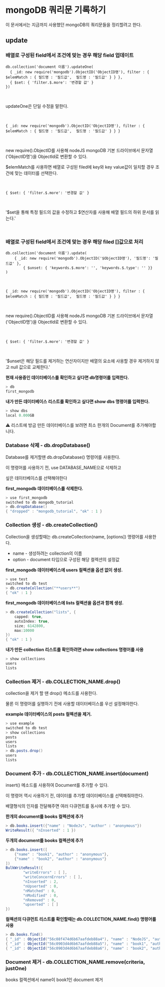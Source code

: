# mongoDB 쿼리문 기록하기

이 문서에서는 지금까지 사용했던 mongoDB의 쿼리문들을 정리할려고 한다.

## update

### 배열로 구성된 field에서 조건에 맞는 경우 해당 field 업데이트

```
db.collection('document 이름').updateOne(
  { _id: new require('mongodb').ObjectID('ObjectID명'), filter : { $elemMatch : { 필드명 : '필드값',  필드명 : '필드값' } } },
  { $set: { 'filter.$.more': '변경할 값' }
})
```

<br />

updateOne은 단일 수정을 말한다.

<br />

```
{ _id: new require('mongodb').ObjectID('ObjectID명'), filter : { $elemMatch : { 필드명 : '필드값',  필드명 : '필드값' } } }
```
<br />

new require().ObjectID를 사용해 nodeJS mongoDB 기본 드라이브에서 문자열('ObjectID명')을 ObjectId로 변환할 수 있다.

$elemMatch를 사용하면 배열로 구성된 filed에 key와 key value값이 일치할 경우 조건에 맞는 데이터를 선택한다.

<br/>

```
{ $set: { 'filter.$.more': '변경할 값' }
```

<br />

'$set을 통해 특정 필드의 값을 수정하고 $연산자를 사용해 배열 필드의 하위 문서를 읽는다.'

<br />

### 배열로 구성된 field에서 조건에 맞는 경우 해당 filed []값으로 처리

```
db.collection('document 이름').update(
	{ _id: new require('mongodb').ObjectID('$ObjectID명'), '필드명': '필드값' },
        { $unset: { 'keywords.$.more': '', 'keywords.$.type': '' }}
)
```

<br />

```
{ _id: new require('mongodb').ObjectID('ObjectID명'), filter : { $elemMatch : { 필드명 : '필드값',  필드명 : '필드값' } } }
```
<br />

new require().ObjectID를 사용해 nodeJS mongoDB 기본 드라이브에서 문자열('ObjectID명')을 ObjectId로 변환할 수 있다.

<br />

```
{ $set: { 'filter.$.more': '변경할 값' }
```

<br />

'$unset은 해당 필드를 제거하는 연산자이지만 배열의 요소에 사용할 경우 제거하지 않고 null 값으로 교체한다.'

**현재 사용중인 데이터베이스를 확인하고 싶다면 db명령어를 입력한다.**

```csharp
> db
first_mongodb
```

**내가 만든 데이터베이스 리스트를 확인하고 싶다면 show dbs 명령어를 입력한다.**

```csharp
> show dbs
local 0.000GB
```

<aside>
⚠️ 리스트에 방금 만든 데이터베이스를 보려면 최소 한개의 Document를 추가해야합니다.

</aside>

### Database 삭제 - db.dropDatabase()

Database를 제거할땐 db.dropDatabase() 명령어를 사용한다.

이 명령어를 사용하기 전, use DATABASE_NAME으로 삭제하고 

싶은 데이터베이스를 선택해야한다

**first_mongodb 데이터베이스를 삭제한다.**

```csharp
> use first_mongodb
switched to db mongodb_tutorial
> db.dropDatabase()
{ "dropped" : "mongodb_tutorial", "ok" : 1 }
```

### Collection 생성 - db.createCollection()

Collection을 생성할때는 db.createCollection(name, [options]) 명령어를 사용한다.

- name - 생성하려는 collection의 이름
- option - document 타입으로 구성된 해당 컬렉션의 설정값

**first_mongodb 데이터베이스에 users 컬렉션을 옵션 없이 생성.**

```csharp
> use test
switched to db test
> db.createCollection("**users**")
{ "ok" : 1 }
```

**first_mongodb 데이터베이스에 lists 컬렉션을 옵션과 함께 생성.**

```csharp
> db.createCollection("lists", {
	capped: true,
	autoIndex: true,
	size; 6142800,
	max:10000
})
{ "ok" : 1 }
```

**내가 만든 collection 리스트를 확인하려면 show collections 명령어를 사용**

```csharp
> show collections
users
lists
```

### Collection 제거 - db.COLLECTION_NAME.drop()

collection을 제거 할 땐 drop() 메소드를 사용한다.

물론 이 명령어를 실행하기 전에 사용할 데이터베이스를 우선 설정해야한다.

**example 데이터베이스의 posts 컬렉션을 제거.**

```csharp
> use example
switched to db test
> show collections
posts
users
lists
> db.posts.drop()
users
lists
```

### Document 추가 - db.COLLECTION_NAME.insert(document)

insert() 메소드를 사용하여 Document를 추가할 수 있다.

이 명령어 역시 사용하기 전, 데이터를 추가할 데이터베이스를 선택해줘야한다.

배열형식의 인자를 전달해주면 여러 다큐먼트를 동시에 추가할 수 있다.

**한개의 document를 books 컬렉션에 추가**

```csharp
> db.books.insert({"name" : "NodeJs", "author" : "anonymous"})
WriteResult({ "nInserted" : 1 })
```

**두개의 document를 books 컬렉션에 추가**

```csharp
> db.books.insert([
	{"name" : "book1", "author" : "anonymous"},
	{"name" : "book2", "author" : "anonymous"}
])
BulkWriteResult({
        "writeErrors" : [ ],
        "writeConcernErrors" : [ ],
        "nInserted" : 2,
        "nUpserted" : 0,
        "nMatched" : 0,
        "nModified" : 0,
        "nRemoved" : 0,
        "upserted" : [ ]
})
```

**컬렉션의 다큐먼트 리스트를 확인할때는 db.COLLECTION_NAME.find() 명령어를 사용**

```csharp
> db.books.find()
{ "_id" : ObjectId("56c08f474d6b67aafdeb88a4"), "name" : "NodeJS", "author" : "anonymous" }
{ "_id" : ObjectId("56c0903d4d6b67aafdeb88a5"), "name" : "book1", "author" : "anonymous" }
{ "_id" : ObjectId("56c0903d4d6b67aafdeb88a6"), "name" : "book2", "author" : "anonymous" }
```

### **Document 제거 - db.COLLECTION_NAME.remove(criteria, justOne)**

books 컬렉션에서 name이 book1인 document 제거
